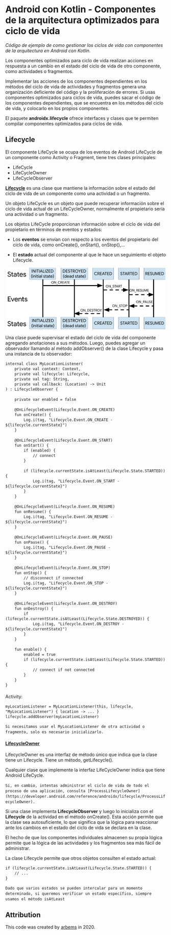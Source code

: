 # Android con Kotlin - Componentes de la arquitectura optimizados para ciclo de vida

*Código de ejemplo de como gestionar los ciclos de vida con componentes de la arquitectura en Android con Kotlin.*

Los componentes optimizados para ciclo de vida realizan acciones en respuesta a un cambio en el estado del ciclo de vida de otro componente, como actividades o fragmentos. 

Implementar las acciones de los componentes dependientes en los métodos del ciclo de vida de actividades y fragmentos genera una organización deficiente del código y la proliferación de errores.
Si usas componentes optimizados para ciclos de vida, puedes sacar el código de los componentes dependientes, que se encuentra en los métodos del ciclo de vida, y colocarlo en los propios componentes.

El paquete **androidx.lifecycle** ofrece interfaces y clases que te permiten compilar componentes optimizados para ciclos de vida.

## Lifecycle

El componente LifeCycle se ocupa de los eventos de Android LifeCycle de un componente como Activity o Fragment, tiene tres clases principales:

* LifeCycle
* LifeCycleOwner
* LifeCycleObserver


[**Lifecycle**](https://developer.android.com/reference/androidx/lifecycle/Lifecycle) es una clase que mantiene la información sobre el estado del ciclo de vida de un componente como una actividad o un fragmento. 

Un objeto LifeCycle es un objeto que puede recuperar información sobre el ciclo de vida actual de un LifeCycleOwner, normalmente el propietario sería una actividad o un fragmento.

Los objetos LifeCycle proporcionan información sobre el ciclo de vida del propietario en términos de eventos y estados:

* Los **eventos** se envían con respecto a los eventos del propietario del ciclo de vida, como onCreate(), onStart(), onStop(),…

* El **estado** actual del componente al que le hace un seguimiento el objeto Lifecycle.

<img src="https://raw.githubusercontent.com/arbems/Android-with-Kotlin-Architecture-Components/master/Componentes%20de%20la%20arquitectura%20optimizados%20para%20ciclo%20de%20vida/0001.png" width="700"></img>

Una clase puede supervisar el estado del ciclo de vida del componente agregando anotaciones a sus métodos. Luego, puedes agregar un observador llamando al método addObserver() de la clase Lifecycle y pasa una instancia de tu observador:

    internal class MyLocationListener(
        private val context: Context,
        private val lifecycle: Lifecycle,
        private val tag: String,
        private val callback: (Location) -> Unit
    ) : LifecycleObserver {
    
        private var enabled = false
    
        @OnLifecycleEvent(Lifecycle.Event.ON_CREATE)
        fun onCreate() {
            Log.i(tag, "Lifecycle.Event.ON_CREATE - ${lifecycle.currentState}")
        }
    
        @OnLifecycleEvent(Lifecycle.Event.ON_START)
        fun onStart() {
            if (enabled) {
                // connect
            }
    
            if (lifecycle.currentState.isAtLeast(Lifecycle.State.STARTED)) {
                Log.i(tag, "Lifecycle.Event.ON_START - ${lifecycle.currentState}")
            }
        }
    
        @OnLifecycleEvent(Lifecycle.Event.ON_RESUME)
        fun onResume() {
            Log.i(tag, "Lifecycle.Event.ON_RESUME - ${lifecycle.currentState}")
        }
    
        @OnLifecycleEvent(Lifecycle.Event.ON_PAUSE)
        fun onPause() {
            Log.i(tag, "Lifecycle.Event.ON_PAUSE - ${lifecycle.currentState}")
        }
    
        @OnLifecycleEvent(Lifecycle.Event.ON_STOP)
        fun onStop() {
            // disconnect if connected
            Log.i(tag, "Lifecycle.Event.ON_STOP - ${lifecycle.currentState}")
        }
    
        @OnLifecycleEvent(Lifecycle.Event.ON_DESTROY)
        fun onDestroy() {
            if (lifecycle.currentState.isAtLeast(Lifecycle.State.DESTROYED)) {
                Log.i(tag, "Lifecycle.Event.ON_DESTROY - ${lifecycle.currentState}")
            }
        }
    
        fun enable() {
            enabled = true
            if (lifecycle.currentState.isAtLeast(Lifecycle.State.STARTED)) {
                // connect if not connected
            }
        }
    }
####
Activity:

    myLocationListener = MyLocationListener(this, lifecycle, "MyLocationListener") { location -> ... }
    lifecycle.addObserver(myLocationListener)
    
`Si necesitamos usar el MyLocationListener de otra actividad o fragmento, solo es necesario inicializarlo.`

#### [LifecycleOwner](https://developer.android.com/reference/androidx/lifecycle/LifecycleOwner)

LifecycleOwner es una interfaz de método único que indica que la clase tiene un Lifecycle. Tiene un método, getLifecycle().

Cualquier clase que implemente la interfaz LifeCycleOwner indica que tiene Android LifeCycle.

`Si, en cambio, intentas administrar el ciclo de vida de todo el proceso de una aplicación, consulta [ProcessLifecycleOwner](https://developer.android.com/reference/androidx/lifecycle/ProcessLifecycleOwner).`

Si una clase implementa **LifecycleObserver** y luego lo inicializa con el **Lifecycle** de la actividad en el método onCreate(). Esta acción permite que la clase sea autosuficiente, lo que significa que la lógica para reaccionar ante los cambios en el estado del ciclo de vida se declara en la clase.

El hecho de que los componentes individuales almacenen su propia lógica permite que la lógica de las actividades y los fragmentos sea más fácil de administrar.

La clase Lifecycle permite que otros objetos consulten el estado actual:

    if (lifecycle.currentState.isAtLeast(Lifecycle.State.STARTED)) {
        // ...
    }
`Dado que varios estados se pueden intercalar para un momento determinado, si queremos verificar un estado específico, siempre usamos el método isAtLeast`

## Attribution

This code was created by [arbems](https://github.com/arbems) in 2020.